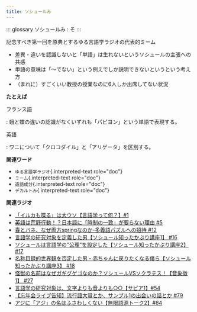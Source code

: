 ```yaml
---
title: ソシュールみ
---
```


::: glossary
ソシュールみ : そ
:::

記念すべき第一回を原典とするゆる言語学ラジオの代表的ミーム

-   差異・違いを認識しないと「単語」は生れないというソシュールの主張への共感
-   単語の意味は「～でない」という例えでしか説明できないというという考え方
-   （まれに）すごくいい教授の授業なのに6人しか出席してない状況

**たとえば**

フランス語

:   蛾と蝶の違いの認識がなくいずれも「パピヨン」という単語で表現する。

英語

:   ワニについて「クロコダイル」と「アリゲータ」を区別する。

**関連ワード**

-   `ゆる言語学ラジオ`{.interpreted-text role="doc"}
-   `ミーム`{.interpreted-text role="doc"}
-   `造語成分`{.interpreted-text role="doc"}
-   `デカルトみ`{.interpreted-text role="doc"}

**関連ラジオ**

-   [「イルカも喋る」は大ウソ【言語学って何？】#1](https://www.youtube.com/watch?v=2YY9DT4uDh0)
-   [英語は荒野行動！？日本語に「時制の一致」が要らない理由
    #5](https://www.youtube.com/watch?v=UEc3nobDjMk)
-   [春とバネ、なぜ両方springなのか-多義語パズルへの招待
    #12](https://www.youtube.com/watch?v=xE91uqIpOMU)
-   [言語学の研究対象を定義した男【ソシュール知ったかぶり講座1】
    #16](https://www.youtube.com/watch?v=We43d7Giei8)
-   [ソシュールは言語学の\"公理\"を設定した【ソシュール知ったかぶり講座2】
    #17](https://www.youtube.com/watch?v=Xlvp9rfJ9co)
-   [名称目録的世界観を否定した男・赤ちゃんに戻りたくなる僕ら【ソシュール知ったかぶり講座3】
    #18](https://www.youtube.com/watch?v=_b_XtagwU8A)
-   [怪獣の名前はなぜガギグゲゴなのか？ソシュールVSソクラテス！【音象徴1】
    #27](https://www.youtube.com/watch?v=kqM4K--Vyi4)
-   [言語学の研究対象は、文字よりも音よりも○○【サピア1】#54](https://www.youtube.com/watch?v=purzZplAHpI)
-   [【忘年会ライブ告知】流行語大賞とか、サンプル1の出会いの話とか
    #79](https://www.youtube.com/watch?v=2iwZmLJ5OnE)
-   [アジに「アジ」の名はふさわしくない【無限語源トーク2】#84](https://www.youtube.com/watch?v=4jcgyHsqBOs)
